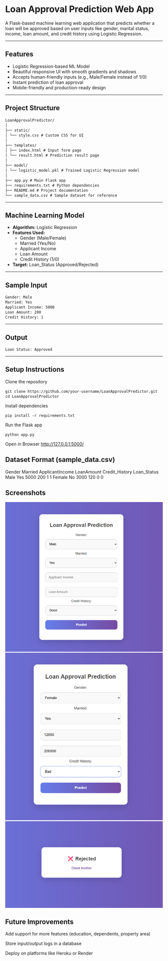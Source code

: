 #  Loan Approval Prediction Web App

A Flask-based machine learning web application that predicts whether a loan will be approved based on user inputs like gender, marital status, income, loan amount, and credit history using Logistic Regression.

---

##  Features

- Logistic Regression-based ML Model
- Beautiful responsive UI with smooth gradients and shadows
- Accepts human-friendly inputs (e.g., Male/Female instead of 1/0)
- Instant prediction of loan approval
- Mobile-friendly and production-ready design

---

##  Project Structure
```
LoanApprovalPredictor/
│
├── static/
│ └── style.css # Custom CSS for UI
│
├── templates/
│ ├── index.html # Input form page
│ └── result.html # Prediction result page
│
├── model/
│ └── logistic_model.pkl # Trained Logistic Regression model
│
├── app.py # Main Flask app
├── requirements.txt # Python dependencies
├── README.md # Project documentation
└── sample_data.csv # Sample dataset for reference
```
---

##  Machine Learning Model

- **Algorithm:** Logistic Regression
- **Features Used:**
  - Gender (Male/Female)
  - Married (Yes/No)
  - Applicant Income
  - Loan Amount
  - Credit History (1/0)
- **Target:** Loan_Status (Approved/Rejected)

---

## Sample Input
```
Gender: Male
Married: Yes
Applicant Income: 5000
Loan Amount: 200
Credit History: 1
```
---

## Output
```
Loan Status: Approved 
```
---

##  Setup Instructions

Clone the repository

```
git clone https://github.com/your-username/LoanApprovalPredictor.git
cd LoanApprovalPredictor
```
Install dependencies
```
pip install -r requirements.txt
```
Run the Flask app
```
python app.py
```
Open in Browser
http://127.0.0.1:5000/

## Dataset Format (sample_data.csv)
Gender	Married	ApplicantIncome	LoanAmount	Credit_History	Loan_Status
Male	Yes	5000	200	1	1
Female	No	3000	120	0	0

## Screenshots
![alt text](<Screenshot 2025-08-02 143310.png>)
![alt text](<Screenshot 2025-08-02 143255.png>)
![alt text](<Screenshot 2025-08-02 143303.png>)

## Future Improvements
Add support for more features (education, dependents, property area)

Store input/output logs in a database

Deploy on platforms like Heroku or Render